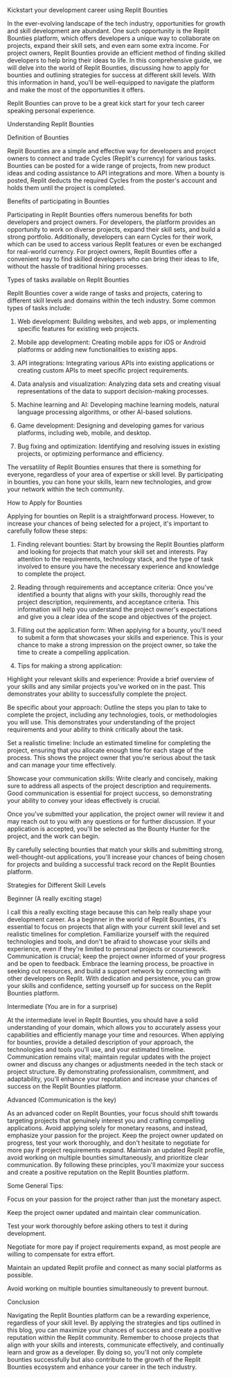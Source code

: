 Kickstart your development career using Replit Bounties

In the ever-evolving landscape of the tech industry, opportunities for growth and skill development are abundant. One such opportunity is the Replit Bounties platform, which offers developers a unique way to collaborate on projects, expand their skill sets, and even earn some extra income. For project owners, Replit Bounties provide an efficient method of finding skilled developers to help bring their ideas to life. In this comprehensive guide, we will delve into the world of Replit Bounties, discussing how to apply for bounties and outlining strategies for success at different skill levels. With this information in hand, you'll be well-equipped to navigate the platform and make the most of the opportunities it offers.

Replit Bounties can prove to be a great kick start for your tech career speaking personal experience.

Understanding Replit Bounties

Definition of Bounties

Replit Bounties are a simple and effective way for developers and project owners to connect and trade Cycles (Replit's currency) for various tasks. Bounties can be posted for a wide range of projects, from new product ideas and coding assistance to API integrations and more. When a bounty is posted, Replit deducts the required Cycles from the poster's account and holds them until the project is completed.

Benefits of participating in Bounties

Participating in Replit Bounties offers numerous benefits for both developers and project owners. For developers, the platform provides an opportunity to work on diverse projects, expand their skill sets, and build a strong portfolio. Additionally, developers can earn Cycles for their work, which can be used to access various Replit features or even be exchanged for real-world currency. For project owners, Replit Bounties offer a convenient way to find skilled developers who can bring their ideas to life, without the hassle of traditional hiring processes.

Types of tasks available on Replit Bounties

Replit Bounties cover a wide range of tasks and projects, catering to different skill levels and domains within the tech industry. Some common types of tasks include:

1. Web development: Building websites, and web apps, or implementing specific features for existing web projects.

2. Mobile app development: Creating mobile apps for iOS or Android platforms or adding new functionalities to existing apps.

3. API integrations: Integrating various APIs into existing applications or creating custom APIs to meet specific project requirements.

4. Data analysis and visualization: Analyzing data sets and creating visual representations of the data to support decision-making processes.

5. Machine learning and AI: Developing machine learning models, natural language processing algorithms, or other AI-based solutions.

6. Game development: Designing and developing games for various platforms, including web, mobile, and desktop.

7. Bug fixing and optimization: Identifying and resolving issues in existing projects, or optimizing performance and efficiency.

The versatility of Replit Bounties ensures that there is something for everyone, regardless of your area of expertise or skill level. By participating in bounties, you can hone your skills, learn new technologies, and grow your network within the tech community.

How to Apply for Bounties

Applying for bounties on Replit is a straightforward process. However, to increase your chances of being selected for a project, it's important to carefully follow these steps:

1. Finding relevant bounties: Start by browsing the Replit Bounties platform and looking for projects that match your skill set and interests. Pay attention to the requirements, technology stack, and the type of task involved to ensure you have the necessary experience and knowledge to complete the project.

2. Reading through requirements and acceptance criteria: Once you've identified a bounty that aligns with your skills, thoroughly read the project description, requirements, and acceptance criteria. This information will help you understand the project owner's expectations and give you a clear idea of the scope and objectives of the project.

3. Filling out the application form: When applying for a bounty, you'll need to submit a form that showcases your skills and experience. This is your chance to make a strong impression on the project owner, so take the time to create a compelling application.

4. Tips for making a strong application:

Highlight your relevant skills and experience: Provide a brief overview of your skills and any similar projects you've worked on in the past. This demonstrates your ability to successfully complete the project.

Be specific about your approach: Outline the steps you plan to take to complete the project, including any technologies, tools, or methodologies you will use. This demonstrates your understanding of the project requirements and your ability to think critically about the task.

Set a realistic timeline: Include an estimated timeline for completing the project, ensuring that you allocate enough time for each stage of the process. This shows the project owner that you're serious about the task and can manage your time effectively.

Showcase your communication skills: Write clearly and concisely, making sure to address all aspects of the project description and requirements. Good communication is essential for project success, so demonstrating your ability to convey your ideas effectively is crucial.

Once you've submitted your application, the project owner will review it and may reach out to you with any questions or for further discussion. If your application is accepted, you'll be selected as the Bounty Hunter for the project, and the work can begin.

By carefully selecting bounties that match your skills and submitting strong, well-thought-out applications, you'll increase your chances of being chosen for projects and building a successful track record on the Replit Bounties platform.

Strategies for Different Skill Levels

Beginner (A really exciting stage)

I call this a really exciting stage because this can help really shape your development career. As a beginner in the world of Replit Bounties, it's essential to focus on projects that align with your current skill level and set realistic timelines for completion. Familiarize yourself with the required technologies and tools, and don't be afraid to showcase your skills and experience, even if they're limited to personal projects or coursework. Communication is crucial; keep the project owner informed of your progress and be open to feedback. Embrace the learning process, be proactive in seeking out resources, and build a support network by connecting with other developers on Replit. With dedication and persistence, you can grow your skills and confidence, setting yourself up for success on the Replit Bounties platform.

Intermediate (You are in for a surprise)

At the intermediate level in Replit Bounties, you should have a solid understanding of your domain, which allows you to accurately assess your capabilities and efficiently manage your time and resources. When applying for bounties, provide a detailed description of your approach, the technologies and tools you'll use, and your estimated timeline. Communication remains vital; maintain regular updates with the project owner and discuss any changes or adjustments needed in the tech stack or project structure. By demonstrating professionalism, commitment, and adaptability, you'll enhance your reputation and increase your chances of success on the Replit Bounties platform.

Advanced (Communication is the key)

As an advanced coder on Replit Bounties, your focus should shift towards targeting projects that genuinely interest you and crafting compelling applications. Avoid applying solely for monetary reasons, and instead, emphasize your passion for the project. Keep the project owner updated on progress, test your work thoroughly, and don't hesitate to negotiate for more pay if project requirements expand. Maintain an updated Replit profile, avoid working on multiple bounties simultaneously, and prioritize clear communication. By following these principles, you'll maximize your success and create a positive reputation on the Replit Bounties platform.

Some General Tips:

Focus on your passion for the project rather than just the monetary aspect.

Keep the project owner updated and maintain clear communication.

Test your work thoroughly before asking others to test it during development.

Negotiate for more pay if project requirements expand, as most people are willing to compensate for extra effort.

Maintain an updated Replit profile and connect as many social platforms as possible.

Avoid working on multiple bounties simultaneously to prevent burnout.

Conclusion

Navigating the Replit Bounties platform can be a rewarding experience, regardless of your skill level. By applying the strategies and tips outlined in this blog, you can maximize your chances of success and create a positive reputation within the Replit community. Remember to choose projects that align with your skills and interests, communicate effectively, and continually learn and grow as a developer. By doing so, you'll not only complete bounties successfully but also contribute to the growth of the Replit Bounties ecosystem and enhance your career in the tech industry.
